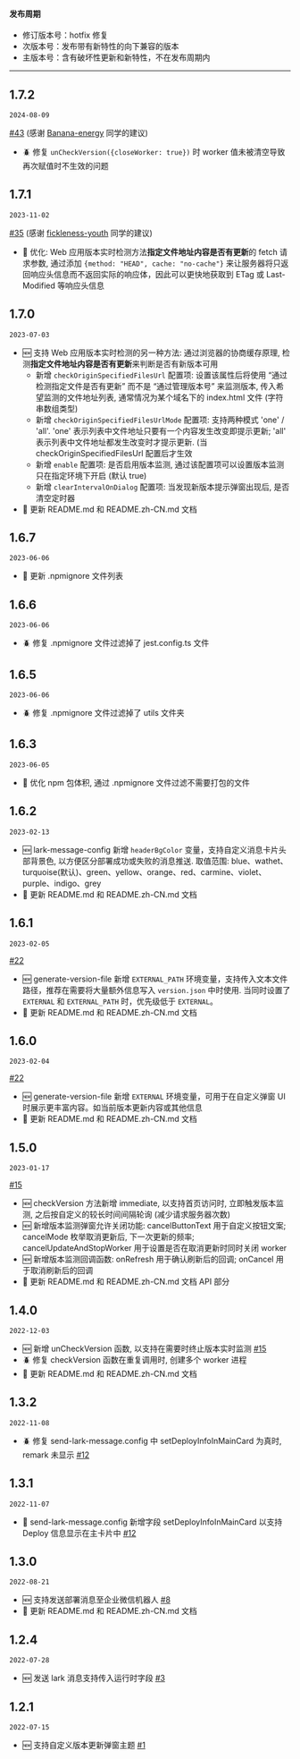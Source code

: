 #### 发布周期

- 修订版本号：hotfix 修复
- 次版本号：发布带有新特性的向下兼容的版本
- 主版本号：含有破坏性更新和新特性，不在发布周期内

---

## 1.7.2

`2024-08-09`

[#43](https://github.com/guMcrey/version-rocket/issues/43) (感谢 [Banana-energy](https://github.com/Banana-energy) 同学的建议)
- 🪲 修复 `unCheckVersion({closeWorker: true})` 时 worker 值未被清空导致再次赋值时不生效的问题

## 1.7.1

`2023-11-02`

[#35](https://github.com/guMcrey/version-rocket/issues/35) (感谢 [fickleness-youth](https://github.com/fickleness-youth) 同学的建议)
- 💄 优化: Web 应用版本实时检测方法**指定文件地址内容是否有更新**的 fetch 请求参数, 通过添加 `{method: "HEAD", cache: "no-cache"}` 来让服务器将只返回响应头信息而不返回实际的响应体，因此可以更快地获取到 ETag 或 Last-Modified 等响应头信息

## 1.7.0

`2023-07-03`

- 🆕 支持 Web 应用版本实时检测的另一种方法: 通过浏览器的协商缓存原理, 检测**指定文件地址内容是否有更新**来判断是否有新版本可用
    - 新增 `checkOriginSpecifiedFilesUrl` 配置项: 设置该属性后将使用 “通过检测指定文件是否有更新” 而不是 “通过管理版本号” 来监测版本, 传入希望监测的文件地址列表, 通常情况为某个域名下的 index.html 文件 (字符串数组类型)
    - 新增 `checkOriginSpecifiedFilesUrlMode` 配置项: 支持两种模式 'one' / 'all'. 'one' 表示列表中文件地址只要有一个内容发生改变即提示更新; 'all' 表示列表中文件地址都发生改变时才提示更新. (当 checkOriginSpecifiedFilesUrl 配置后才生效
    - 新增 `enable` 配置项: 是否启用版本监测, 通过该配置项可以设置版本监测只在指定环境下开启 (默认 true)
    - 新增 `clearIntervalOnDialog` 配置项: 当发现新版本提示弹窗出现后, 是否清空定时器
- 💄 更新 README.md 和 README.zh-CN.md 文档

## 1.6.7

`2023-06-06`

- 💄 更新 .npmignore 文件列表

## 1.6.6

`2023-06-06`

- 🪲 修复 .npmignore 文件过滤掉了 jest.config.ts 文件

## 1.6.5

`2023-06-06`

- 🪲 修复 .npmignore 文件过滤掉了 utils 文件夹

## 1.6.3

`2023-06-05`

- 💄 优化 npm 包体积, 通过 .npmignore 文件过滤不需要打包的文件

## 1.6.2

`2023-02-13`

- 🆕 lark-message-config 新增 `headerBgColor` 变量，支持自定义消息卡片头部背景色, 以方便区分部署成功或失败的消息推送. 取值范围: blue、wathet、turquoise(默认)、green、yellow、orange、red、carmine、violet、purple、indigo、grey
- 💄 更新 README.md 和 README.zh-CN.md 文档

## 1.6.1

`2023-02-05`

[#22](https://github.com/guMcrey/version-rocket/issues/22)
- 🆕 generate-version-file 新增 `EXTERNAL_PATH` 环境变量，支持传入文本文件路径，推荐在需要将大量额外信息写入 `version.json` 中时使用. 当同时设置了 `EXTERNAL` 和 `EXTERNAL_PATH` 时，优先级低于 `EXTERNAL`。
- 💄 更新 README.md 和 README.zh-CN.md 文档


## 1.6.0

`2023-02-04`

[#22](https://github.com/guMcrey/version-rocket/issues/22)
- 🆕 generate-version-file 新增 `EXTERNAL` 环境变量，可用于在自定义弹窗 UI 时展示更丰富内容。如当前版本更新内容或其他信息
- 💄 更新 README.md 和 README.zh-CN.md 文档

## 1.5.0

`2023-01-17`

[#15](https://github.com/guMcrey/version-rocket/issues/15)
- 🆕 checkVersion 方法新增 immediate, 以支持首页访问时, 立即触发版本监测, 之后按自定义的较长时间间隔轮询 (减少请求服务器次数)
- 🆕 新增版本监测弹窗允许关闭功能: cancelButtonText 用于自定义按钮文案; cancelMode 枚举取消更新后, 下一次更新的频率; cancelUpdateAndStopWorker 用于设置是否在取消更新时同时关闭 worker
- 🆕 新增版本监测回调函数: onRefresh 用于确认刷新后的回调; onCancel 用于取消刷新后的回调
- 💄 更新 README.md 和 README.zh-CN.md 文档 API 部分

## 1.4.0

`2022-12-03`

- 🆕 新增 unCheckVersion 函数, 以支持在需要时终止版本实时监测 [#15](https://github.com/guMcrey/version-rocket/issues/15)
- 🪲 修复 checkVersion 函数在重复调用时, 创建多个 worker 进程
- 💄 更新 README.md 和 README.zh-CN.md 文档

## 1.3.2

`2022-11-08`

- 🪲 修复 send-lark-message.config 中 setDeployInfoInMainCard 为真时, remark 未显示 [#12](https://github.com/guMcrey/version-rocket/issues/12)

## 1.3.1

`2022-11-07`

- 💄 send-lark-message.config 新增字段 setDeployInfoInMainCard 以支持 Deploy 信息显示在主卡片中 [#12](https://github.com/guMcrey/version-rocket/issues/12)

## 1.3.0

`2022-08-21`

- 🆕 支持发送部署消息至企业微信机器人 [#8](https://github.com/guMcrey/version-rocket/issues/8)
- 💄 更新 README.md 和 README.zh-CN.md 文档

## 1.2.4

`2022-07-28`
- 🆕 发送 lark 消息支持传入运行时字段 [#3](https://github.com/guMcrey/version-rocket/issues/3)

## 1.2.1

`2022-07-15`

- 🆕 支持自定义版本更新弹窗主题 [#1](https://github.com/guMcrey/version-rocket/issues/1)
